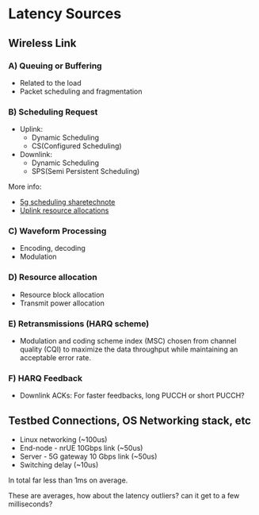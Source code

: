 # Latency Sources

## Wireless Link

### A) Queuing or Buffering
* Related to the load
* Packet scheduling and fragmentation

### B) Scheduling Request
* Uplink:
    * Dynamic Scheduling
    * CS(Configured Scheduling)
* Downlink:
    * Dynamic Scheduling
    * SPS(Semi Persistent Scheduling)

More info: 
* [5g scheduling sharetechnote](https://www.sharetechnote.com/html/5G/5G_Scheduling.html)
* [Uplink resource allocations](https://jyos-sw.medium.com/uplink-resource-allocations-in-5g-nr-f9354e10cb6f)
  

### C) Waveform Processing
* Encoding, decoding
* Modulation

### D) Resource allocation
* Resource block allocation
* Transmit power allocation

### E) Retransmissions (HARQ scheme)
* Modulation and coding scheme index (MSC) chosen from channel quality (CQI) to maximize the data throughput while maintaining an acceptable error rate.

### F) HARQ Feedback
* Downlink ACKs: For faster feedbacks, long PUCCH or short PUCCH?

## Testbed Connections, OS Networking stack, etc
* Linux networking (~100us)
* End-node - nrUE 10Gbps link (~50us)
* Server - 5G gateway 10 Gbps link (~50us)
* Switching delay (~10us)

In total far less than 1ms on average.

These are averages, how about the latency outliers? can it get to a few milliseconds?
